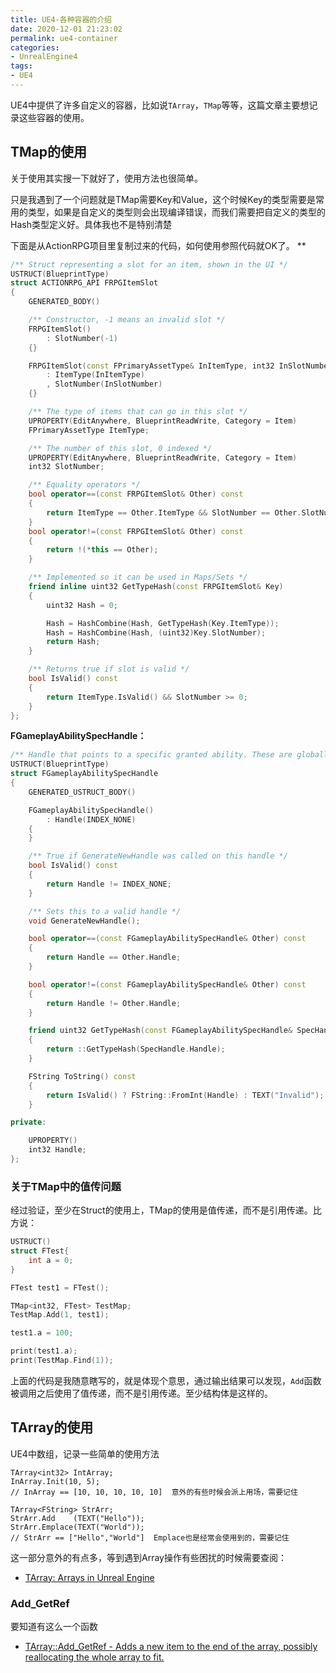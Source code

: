 ```yaml
---
title: UE4-各种容器的介绍
date: 2020-12-01 21:23:02
permalink: ue4-container
categories:
- UnrealEngine4
tags:
- UE4
---
```


UE4中提供了许多自定义的容器，比如说`TArray`，`TMap`等等，这篇文章主要想记录这些容器的使用。


<!--more-->

## TMap的使用
关于使用其实搜一下就好了，使用方法也很简单。

只是我遇到了一个问题就是TMap需要Key和Value，这个时候Key的类型需要是常用的类型，如果是自定义的类型则会出现编译错误，而我们需要把自定义的类型的Hash类型定义好。具体我也不是特别清楚

下面是从ActionRPG项目里复制过来的代码，如何使用参照代码就OK了。
**
```c++
/** Struct representing a slot for an item, shown in the UI */
USTRUCT(BlueprintType)
struct ACTIONRPG_API FRPGItemSlot
{
    GENERATED_BODY()

    /** Constructor, -1 means an invalid slot */
    FRPGItemSlot()
        : SlotNumber(-1)
    {}

    FRPGItemSlot(const FPrimaryAssetType& InItemType, int32 InSlotNumber)
        : ItemType(InItemType)
        , SlotNumber(InSlotNumber)
    {}

    /** The type of items that can go in this slot */
    UPROPERTY(EditAnywhere, BlueprintReadWrite, Category = Item)
    FPrimaryAssetType ItemType;

    /** The number of this slot, 0 indexed */
    UPROPERTY(EditAnywhere, BlueprintReadWrite, Category = Item)
    int32 SlotNumber;

    /** Equality operators */
    bool operator==(const FRPGItemSlot& Other) const
    {
        return ItemType == Other.ItemType && SlotNumber == Other.SlotNumber;
    }
    bool operator!=(const FRPGItemSlot& Other) const
    {
        return !(*this == Other);
    }

    /** Implemented so it can be used in Maps/Sets */
    friend inline uint32 GetTypeHash(const FRPGItemSlot& Key)
    {
        uint32 Hash = 0;

        Hash = HashCombine(Hash, GetTypeHash(Key.ItemType));
        Hash = HashCombine(Hash, (uint32)Key.SlotNumber);
        return Hash;
    }

    /** Returns true if slot is valid */
    bool IsValid() const
    {
        return ItemType.IsValid() && SlotNumber >= 0;
    }
};
```

**FGameplayAbilitySpecHandle：**
```c++
/** Handle that points to a specific granted ability. These are globally unique */
USTRUCT(BlueprintType)
struct FGameplayAbilitySpecHandle
{
    GENERATED_USTRUCT_BODY()

    FGameplayAbilitySpecHandle()
        : Handle(INDEX_NONE)
    {
    }

    /** True if GenerateNewHandle was called on this handle */
    bool IsValid() const
    {
        return Handle != INDEX_NONE;
    }

    /** Sets this to a valid handle */
    void GenerateNewHandle();

    bool operator==(const FGameplayAbilitySpecHandle& Other) const
    {
        return Handle == Other.Handle;
    }

    bool operator!=(const FGameplayAbilitySpecHandle& Other) const
    {
        return Handle != Other.Handle;
    }

    friend uint32 GetTypeHash(const FGameplayAbilitySpecHandle& SpecHandle)
    {
        return ::GetTypeHash(SpecHandle.Handle);
    }

    FString ToString() const
    {
        return IsValid() ? FString::FromInt(Handle) : TEXT("Invalid");
    }

private:

    UPROPERTY()
    int32 Handle;
};
```

### 关于TMap中的值传问题
经过验证，至少在Struct的使用上，TMap的使用是值传递，而不是引用传递。比方说：
```c++
USTRUCT()
struct FTest{
    int a = 0;
}

FTest test1 = FTest();

TMap<int32, FTest> TestMap;
TestMap.Add(1, test1);

test1.a = 100;

print(test1.a);
print(TestMap.Find(1));
```
上面的代码是我随意瞎写的，就是体现个意思，通过输出结果可以发现，`Add`函数被调用之后使用了值传递，而不是引用传递。至少结构体是这样的。

## TArray的使用
UE4中数组，记录一些简单的使用方法
```
TArray<int32> IntArray;
InArray.Init(10, 5);
// InArray == [10, 10, 10, 10, 10]  意外的有些时候会派上用场，需要记住

TArray<FString> StrArr;
StrArr.Add    (TEXT("Hello"));
StrArr.Emplace(TEXT("World"));
// StrArr == ["Hello","World"]  Emplace也是经常会使用到的，需要记住
```

这一部分意外的有点多，等到遇到Array操作有些困扰的时候需要查阅：
- [TArray: Arrays in Unreal Engine](https://docs.unrealengine.com/4.26/en-US/ProgrammingAndScripting/ProgrammingWithCPP/UnrealArchitecture/TArrays/)


### Add_GetRef
要知道有这么一个函数
- [TArray::Add_GetRef - Adds a new item to the end of the array, possibly reallocating the whole array to fit.](https://docs.unrealengine.com/4.26/en-US/API/Runtime/Core/Containers/TArray/Add_GetRef/1/)
